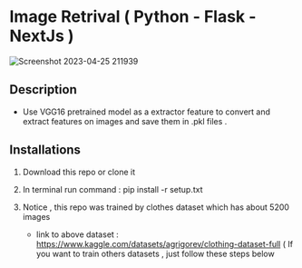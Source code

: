 #                                 Image Retrival ( Python - Flask - NextJs )


![Screenshot 2023-04-25 211939](https://user-images.githubusercontent.com/86192249/234307338-03a511c9-b6ef-4a45-a019-8bc75842f51d.png)



## Description
  - Use VGG16 pretrained model as a extractor feature to convert and extract features on images and save them in .pkl files .

## Installations
  1) Download this repo or clone it 

  2) In terminal run command : pip install -r setup.txt 
  3) Notice , this repo was trained by clothes dataset which has about 5200 images 
      - link to above dataset : https://www.kaggle.com/datasets/agrigorev/clothing-dataset-full ( 
      If you want to train others datasets , just follow these steps below
        
      
      
  
